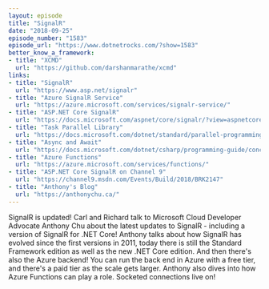 ```yaml
---
layout: episode
title: "SignalR"
date: "2018-09-25"
episode_number: "1583"
episode_url: "https://www.dotnetrocks.com/?show=1583"
better_know_a_framework:
- title: "XCMD"
  url: "https://github.com/darshanmarathe/xcmd"
links:
- title: "SignalR"
  url: "https://www.asp.net/signalr"
- title: "Azure SignalR Service"
  url: "https://azure.microsoft.com/services/signalr-service/"
- title: "ASP.NET Core SignalR"
  url: "https://docs.microsoft.com/aspnet/core/signalr/?view=aspnetcore-2.1"
- title: "Task Parallel Library"
  url: "https://docs.microsoft.com/dotnet/standard/parallel-programming/task-parallel-library-tpl"
- title: "Async and Await"
  url: "https://docs.microsoft.com/dotnet/csharp/programming-guide/concepts/async/"
- title: "Azure Functions"
  url: "https://azure.microsoft.com/services/functions/"
- title: "ASP.NET Core SignalR on Channel 9"
  url: "https://channel9.msdn.com/Events/Build/2018/BRK2147"
- title: "Anthony's Blog"
  url: "https://anthonychu.ca/"
---
```


SignalR is updated! Carl and Richard talk to Microsoft Cloud Developer Advocate Anthony Chu about the latest updates to SignalR - including a version of SignalR for .NET Core! Anthony talks about how SignalR has evolved since the first versions in 2011, today there is still the Standard Framework edition as well as the new .NET Core edition. And then there's also the Azure backend! You can run the back end in Azure with a free tier, and there's a paid tier as the scale gets larger. Anthony also dives into how Azure Functions can play a role. Socketed connections live on!
